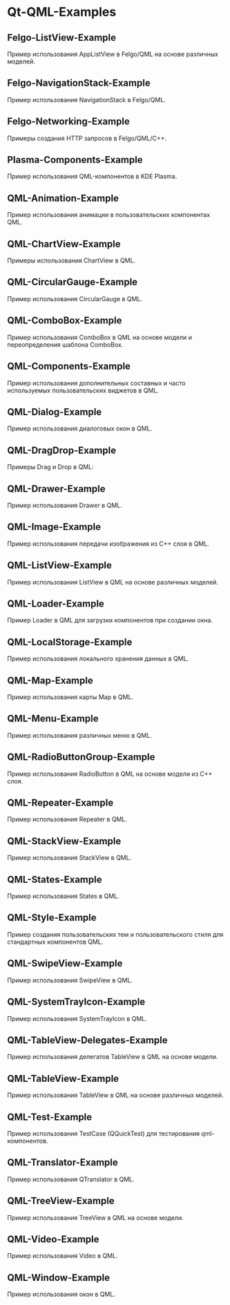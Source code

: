 # Qt-QML-Examples

## Felgo-ListView-Example

Пример использования AppListView в Felgo/QML на основе различных моделей.

## Felgo-NavigationStack-Example

Пример использования NavigationStack в Felgo/QML.

## Felgo-Networking-Example

Примеры создания HTTP запросов в Felgo/QML/С++.

## Plasma-Components-Example

Пример использования QML-компонентов в KDE Plasma.

## QML-Animation-Example

Пример использования анимации в пользовательских компонентах QML.

## QML-ChartView-Example

Примеры использования ChartView в QML.

## QML-CircularGauge-Example

Пример использования CircularGauge в QML.

## QML-ComboBox-Example

Пример использования ComboBox в QML на основе модели и переопределения шаблона ComboBox.

## QML-Components-Example

Пример использования дополнительных составных и часто используемых пользовательских виджетов в QML.

## QML-Dialog-Example

Пример использования диалоговых окон в QML.

## QML-DragDrop-Example

Примеры Drag и Drop в QML:

## QML-Drawer-Example

Пример использования Drawer в QML.

## QML-Image-Example

Пример использования передачи изображения из C++ слоя в QML.

## QML-ListView-Example

Пример использования ListView в QML на основе различных моделей.

## QML-Loader-Example

Пример Loader в QML для загрузки компонентов при создании окна.

## QML-LocalStorage-Example

Пример использования локального хранения данных в QML.

## QML-Map-Example

Пример использования карты Map в QML.

## QML-Menu-Example

Пример использования различных меню в QML.

## QML-RadioButtonGroup-Example

Пример использования RadioButton в QML на основе модели из C++ слоя.

## QML-Repeater-Example

Пример использования Repeater в QML.

## QML-StackView-Example

Пример использования StackView в QML.

## QML-States-Example

Пример использования States в QML.

## QML-Style-Example

Пример создания пользовательских тем и пользовательского стиля для стандартных компонентов QML.

## QML-SwipeView-Example

Пример использования SwipeView в QML.

## QML-SystemTrayIcon-Example

Пример использования SystemTrayIcon в QML.

## QML-TableView-Delegates-Example

Пример использования делегатов TableView в QML на основе модели.

## QML-TableView-Example

Пример использования TableView в QML на основе различных моделей.

## QML-Test-Example

Пример использования TestCase (QQuickTest) для тестирования qml-компонентов.

## QML-Translator-Example

Пример использования QTranslator в QML.

## QML-TreeView-Example

Пример использования TreeView в QML на основе модели.

## QML-Video-Example

Пример использования Video в QML.

## QML-Window-Example

Пример использования окон в QML.
